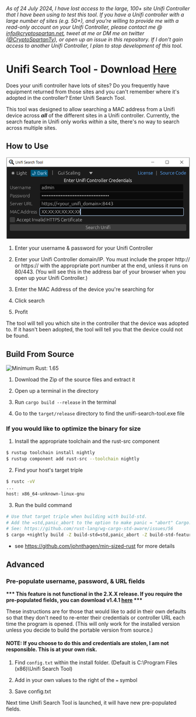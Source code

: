 _As of 24 July 2024, I have lost access to the large, 100+ site Unifi Controller that I have been using to test this tool. If you have a Unifi controller with a large number of sites (e.g. 50+), and you're willing to provide me with a read-only account on your Unifi Controller, please contact me @ info@cryptospartan.net, tweet at me or DM me on twitter ([@CryptoSpartanTv](https://twitter.com/CryptoSpartanTV)), or open up an issue in this repository. If I don't gain access to another Unifi Controller, I plan to stop development of this tool._

# Unifi Search Tool - Download [Here](https://github.com/Crypto-Spartan/unifi-search-tool/releases/latest)

Does your unifi controller have lots of sites? Do you frequently have equipment returned from those sites and you can't remember where it's adopted in the controller? Enter Unifi Search Tool.

This tool was designed to allow searching a MAC address from a Unifi device across **_all_** of the different sites in a Unifi controller. Currently, the search feature in Unifi only works _within_ a site, there's no way to search across multiple sites.

## How to Use

![examplev2](https://raw.githubusercontent.com/Crypto-Spartan/unifi-search-tool/main/screenshots/examplev2.png "examplev2")

1. Enter your username & password for your Unifi Controller

2. Enter your Unifi Controller domain/IP. You must include the proper http:// or https:// with the appropriate port number at the end, unless it runs on 80/443. (You will see this in the address bar of your browser when you open up your Unifi Controller.)

3. Enter the MAC Address of the device you're searching for

4. Click search

5. Profit

The tool will tell you which site in the controller that the device was adopted to. If it hasn't been adopted, the tool will tell you that the device could not be found.

## Build From Source

![Minimum Rust: 1.65](https://img.shields.io/badge/Minimum%20Rust%20Version-1.65-brightgreen.svg)

1. Download the Zip of the source files and extract it

2. Open up a terminal in the directory

3. Run `cargo build --release` in the terminal

4. Go to the `target/release` directory to find the unifi-search-tool.exe file

### If you would like to optimize the binary for size

1. Install the appropriate toolchain and the rust-src component
```bash
$ rustup toolchain install nightly
$ rustup component add rust-src --toolchain nightly
```
2. Find your host's target triple
```bash 
$ rustc -vV
...
host: x86_64-unknown-linux-gnu
```
3. Run the build command
```bash
# Use that target triple when building with build-std.
# Add the =std,panic_abort to the option to make panic = "abort" Cargo.toml option work.
# See: https://github.com/rust-lang/wg-cargo-std-aware/issues/56
$ cargo +nightly build -Z build-std=std,panic_abort -Z build-std-features=panic_immediate_abort --target x86_64-unknown-linux-gnu --release
```

- see <https://github.com/johnthagen/min-sized-rust> for more details

## **Advanced**

### Pre-populate username, password, & URL fields

**\*\*\* This feature is not functional in the 2.X.X release. If you require the pre-populated fields, you can download v1.4.1 [here](https://github.com/Crypto-Spartan/unifi-search-tool/releases/tag/1.4.1) \*\*\***

These instructions are for those that would like to add in their own defaults so that they don't need to re-enter their credentials or controller URL each time the program is opened. (This will only work for the installed version unless you decide to build the portable version from source.)

#### NOTE: If you choose to do this and credentials are stolen, I am not responsible. This is at your own risk.

1. Find `config.txt` within the install folder. (Default is C:\Program Files (x86)\Unifi Search Tool)

2. Add in your own values to the right of the `=` symbol

3. Save config.txt

Next time Unifi Search Tool is launched, it will have new pre-populated fields.
